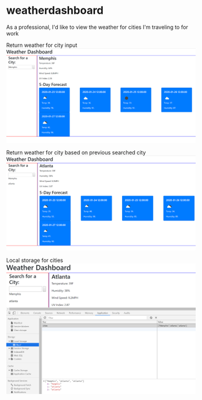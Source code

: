 # weatherdashboard

As a professional, I'd like to view the weather for cities I'm traveling to for work

Return weather for city input
![cityinput](assets/inputcity.PNG)

Return weather for city based on previous searched city
![previouscity](assets/previouscity.PNG)

Local storage for cities 
![storage](assets/storage.PNG)